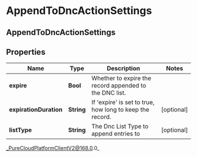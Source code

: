 # AppendToDncActionSettings

## AppendToDncActionSettings

## Properties

|Name | Type | Description | Notes|
|------------ | ------------- | ------------- | -------------|
| **expire** | **Bool** | Whether to expire the record appended to the DNC list. | |
| **expirationDuration** | **String** | If &#39;expire&#39; is set to true, how long to keep the record. | [optional] |
| **listType** | **String** | The Dnc List Type to append entries to | [optional] |



_PureCloudPlatformClientV2@168.0.0_
